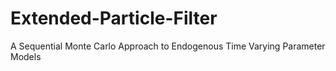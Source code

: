 # Extended-Particle-Filter
A Sequential Monte Carlo Approach to Endogenous Time Varying Parameter Models
